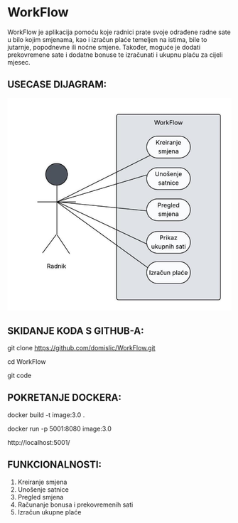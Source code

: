 # WorkFlow

WorkFlow je aplikacija pomoću koje radnici prate svoje odrađene radne sate u bilo kojim smjenama, kao i izračun plaće temeljen na istima, bile to jutarnje, popodnevne ili noćne smjene. Također, moguće je dodati prekovremene sate i dodatne bonuse te izračunati i ukupnu plaću za cijeli mjesec. 

## USECASE DIJAGRAM: 

![Use_case](static/UseCase.jpeg)

## SKIDANJE KODA S GITHUB-A: 
git clone https://github.com/domislic/WorkFlow.git 

cd WorkFlow

git code

## POKRETANJE DOCKERA: 
docker build -t image:3.0 .

docker run -p 5001:8080 image:3.0

http://localhost:5001/
## FUNKCIONALNOSTI:
1. Kreiranje smjena
2. Unošenje satnice
3. Pregled smjena
4. Računanje bonusa i prekovremenih sati
5. Izračun ukupne plaće

